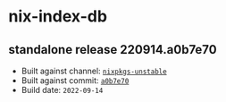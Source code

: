 # nix-index-db
## standalone release 220914.a0b7e70
- Built against channel: [`nixpkgs-unstable`](https://github.com/nixos/nixpkgs/tree/nixpkgs-unstable)
- Built against commit: [`a0b7e70`](https://github.com/NixOS/nixpkgs/commit/a0b7e70db7a55088d3de0cc370a59f9fbcc906c3)
- Build date: `2022-09-14`
